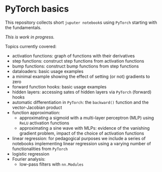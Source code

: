 # PyTorch basics

This repository collects short `juputer notebook`s using `PyTorch`
starting with the fundamentals.

_This is work in progress._

Topics currently covered:
- activation functions: graph of functions with their derivatives  
- step functions: construct step functions from activation functions  
- bump functions: construct bump functions from step functions  
- dataloaders: basic usage examples  
- a minimal example showing the effect of setting (or not) gradients
  to zero  
- forward function hooks: basic usage examples  
- hidden layers: accessing sates of hidden layers via `PyTorch`
  (forward) hooks
- automatic differentiation in `PyTorch`: the `backward()` function
  and the vector-Jacobian product   
- function approximation:  
  - approximating a sigmoid with a multi-layer perceptron (MLP) using
  `ReLU` activation functions  
  - approximating a sine wave with MLPs: evidence of the vanishing
    gradient problem, impact of the choice of activation functions  
- linear regression: for pedagogical purposes we include a series of
  notebooks implementing linear regression using a varying number of
  functionalities from `PyTorch`  
- logistic regression  
- Fourier analysis: 
  - low-pass filters with `nn.Modules`
